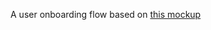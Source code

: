 A user onboarding flow based on [this mockup](https://dribbble.com/shots/15669113-Onboarding-Exploration)